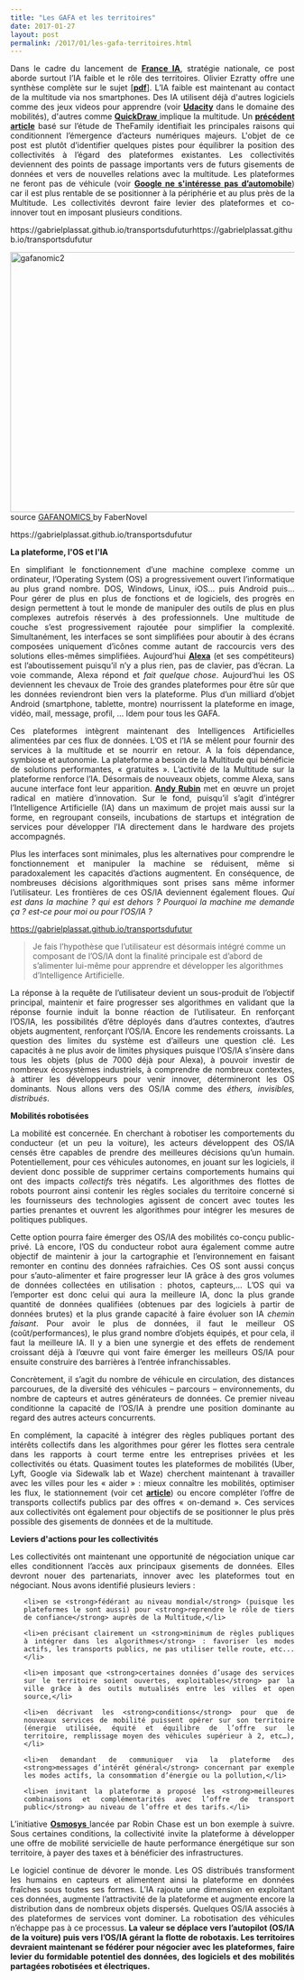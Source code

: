 ```yaml
---
title: "Les GAFA et les territoires"
date: 2017-01-27
layout: post
permalink: /2017/01/les-gafa-territoires.html
---
```


<p style="text-align: justify;">Dans le cadre du lancement de <strong><a href="http://www.economie.gouv.fr/strategie-intelligence-artificielle-France-IA" target="_blank">France IA</a></strong>, stratégie nationale, ce post aborde surtout l’IA faible et le rôle des territoires. Olivier Ezratty offre une synthèse complète sur le sujet [<strong><a href="http://www.oezratty.net/wordpress/wp-content/themes/Ezratty5/forcedownload.php?file=/Files/Publications/Avancees%20intelligence%20artificielle%20Olivier%20Ezratty.pdf" target="_blank">pdf</a></strong>]. L’IA faible est maintenant au contact de la multitude via nos smartphones. Des IA utilisent déjà d'autres logiciels comme des jeux videos pour apprendre (voir <strong><a href="https://www.udacity.com/self-driving-car" target="_blank">Udacity</a></strong> dans le domaine des mobilités), d'autres comme <a href="https://quickdraw.withgoogle.com/#" target="_blank"><strong>QuickDraw</strong> </a>implique la multitude. Un <a href="http://lafabriquedesmobilites.fr/articles/la-fabrique/numerique/" target="_blank"><strong>précédent article</strong></a> basé sur l’étude de TheFamily identifiait les principales raisons qui conditionnent l’émergence d’acteurs numériques majeurs. L'objet de ce post est plutôt d’identifier quelques pistes pour équilibrer la position des collectivités à l’égard des plateformes existantes. Les collectivités deviennent des points de passage importants vers de futurs gisements de données et vers de nouvelles relations avec la multitude. Les plateformes ne feront pas de véhicule (voir <a href="https://gabrielplassat.github.io/transportsdufutur/2016/10/sinteresse-lautomobile-craindre.html" target="_blank"><strong>Google ne s'intéresse pas d’automobile</strong></a>) car il est plus rentable de se positionner à la périphérie et au plus près de la Multitude. Les collectivités devront faire levier des plateformes et co-innover tout en imposant plusieurs conditions.</p>
https://gabrielplassat.github.io/transportsdufuturhttps://gabrielplassat.github.io/transportsdufutur
<p style="text-align: justify;"><a href="http://transportsdufutur.ademe.fr/wp-content/uploads/sites/6/2017/01/gafanomic2.jpg" rel="attachment wp-att-4774"><img class="aligncenter wp-image-4774 size-full" src="http://transportsdufutur.ademe.fr/wp-content/uploads/sites/6/2017/01/gafanomic2.jpg" alt="gafanomic2" width="617" height="461" /></a>source <a href="http://www.slideshare.net/faberNovel/gafanomics-season-2-4-superpowers-to-outperform-in-the-network-economy" target="_blank">GAFANOMICS </a>by FaberNovel</p>

<p style="text-align: justify;"><!--more--></p>
https://gabrielplassat.github.io/transportsdufutur
<p style="text-align: justify;"><strong>La plateforme, l'OS et l'IA</strong></p>

<p style="text-align: justify;">En simplifiant le fonctionnement d’une machine complexe comme un ordinateur, l’Operating System (OS) a progressivement ouvert l’informatique au plus grand nombre. DOS, Windows, Linux, iOS… puis Android puis… Pour gérer de plus en plus de fonctions et de logiciels, des progrès en design permettent à tout le monde de manipuler des outils de plus en plus complexes autrefois réservés à des professionnels. Une multitude de couche s’est progressivement rajoutée pour simplifier la complexité. Simultanément, les interfaces se sont simplifiées pour aboutir à des écrans composées uniquement d’icônes comme autant de raccourcis vers des solutions elles-mêmes simplifiées. Aujourd’hui <a href="http://www.usine-digitale.fr/article/ces-2017-and-the-winner-is-alexa-d-amazon.N484709"><strong>Alexa</strong></a> (et ses compétiteurs) est l’aboutissement puisqu’il n’y a plus rien, pas de clavier, pas d’écran. La voie commande, Alexa répond et <em>fait quelque chose</em>. Aujourd’hui les OS deviennent les chevaux de Troie des grandes plateformes pour être sûr que les données reviendront bien vers la plateforme. Plus d’un milliard d’objet Android (smartphone, tablette, montre) nourrissent la plateforme en image, vidéo, mail, message, profil, … Idem pour tous les GAFA.</p>

<p style="text-align: justify;">Ces plateformes intègrent maintenant des Intelligences Artificielles alimentées par ces flux de données. L’OS et l’IA se mêlent pour fournir des services à la multitude et se nourrir en retour. A la fois dépendance, symbiose et autonomie. La plateforme a besoin de la Multitude qui bénéficie de solutions performantes, « gratuites ». L’activité de la Multitude sur la plateforme renforce l’IA. Désormais de nouveaux objets, comme Alexa, sans aucune interface font leur apparition. <strong><a href="http://transportsdufutur.ademe.fr/2016/02/le-playground-dandy-rubin-est-passionnant.html?hilite=playground" target="_blank">Andy Rubin</a></strong> met en œuvre un projet radical en matière d’innovation. Sur le fond, puisqu’il s’agit d’intégrer l’Intelligence Artificielle (IA) dans un maximum de projet mais aussi sur la forme, en regroupant conseils, incubations de startups et intégration de services pour développer l’IA directement dans le hardware des projets accompagnés.</p>

<p style="text-align: justify;">Plus les interfaces sont minimales, plus les alternatives pour comprendre le fonctionnement et manipuler la machine se réduisent, même si paradoxalement les capacités d’actions augmentent. En conséquence, de nombreuses décisions algorithmiques sont prises sans même informer l’utilisateur. Les frontières de ces OS/IA deviennent également floues. <em>Qui est dans la machine ? qui est dehors ? Pourquoi la machine me demande ça ? est-ce pour moi ou pour l’OS/IA ?</em></p>

https://gabrielplassat.github.io/transportsdufutur

<blockquote>Je fais l’hypothèse que l’utilisateur est désormais intégré comme un composant de l’OS/IA dont la finalité principale est d’abord de s’alimenter lui-même pour apprendre et développer les algorithmes d’Intelligence Artificielle.</blockquote>

<p style="text-align: justify;">La réponse à la requête de l’utilisateur devient un sous-produit de l’objectif principal, maintenir et faire progresser ses algorithmes en validant que la réponse fournie induit la bonne réaction de l’utilisateur. En renforçant l’OS/IA, les possibilités d’être déployés dans d’autres contextes, d’autres objets augmentent, renforçant l’OS/IA. Encore les rendements croissants. La question des limites du système est d’ailleurs une question clé. Les capacités à ne plus avoir de limites physiques puisque l’OS/IA s’insère dans tous les objets (plus de 7000 déjà pour Alexa), à pouvoir investir de nombreux écosystèmes industriels, à comprendre de nombreux contextes, à attirer les développeurs pour venir innover, détermineront les OS dominants. Nous allons vers des OS/IA comme des <em>éthers, invisibles, distribués</em>.</p>

<p style="text-align: justify;"><strong>Mobilités robotisées</strong></p>

<p style="text-align: justify;">La mobilité est concernée. En cherchant à robotiser les comportements du conducteur (et un peu la voiture), les acteurs développent des OS/IA censés être capables de prendre des meilleures décisions qu’un humain. Potentiellement, pour ces véhicules autonomes, en jouant sur les logiciels, il devient donc possible de supprimer certains comportements humains qui ont des impacts <em>collectifs</em> très négatifs. Les algorithmes des flottes de robots pourront ainsi contenir les règles sociales du territoire concerné si les fournisseurs des technologies agissent de concert avec toutes les parties prenantes et ouvrent les algorithmes pour intégrer les mesures de politiques publiques.</p>

<p style="text-align: justify;">Cette option pourra faire émerger des OS/IA des mobilités co-conçu public-privé. Là encore, l’OS du conducteur robot aura également comme autre objectif de maintenir à jour la cartographie et l’environnement en faisant remonter en continu des données rafraichies. Ces OS sont aussi conçus pour s’auto-alimenter et faire progresser leur IA grâce à des gros volumes de données collectées en utilisation : photos, capteurs,... L’OS qui va l’emporter est donc celui qui aura la meilleure IA, donc la plus grande quantité de données qualifiées (obtenues par des logiciels à partir de données brutes) et la plus grande capacité à faire évoluer son IA <em>chemin faisant</em>. Pour avoir le plus de données, il faut le meilleur OS (coût/performances), le plus grand nombre d’objets équipés, et pour cela, il faut la meilleure IA. Il y a bien une synergie et des effets de rendement croissant déjà à l’œuvre qui vont faire émerger les meilleurs OS/IA pour ensuite construire des barrières à l’entrée infranchissables.</p>

<p style="text-align: justify;">Concrètement, il s’agit du nombre de véhicule en circulation, des distances parcourues, de la diversité des véhicules – parcours – environnements, du nombre de capteurs et autres générateurs de données. Ce premier niveau conditionne la capacité de l’OS/IA à prendre une position dominante au regard des autres acteurs concurrents.</p>

<p style="text-align: justify;">En complément, la capacité à intégrer des règles publiques portant des intérêts collectifs dans les algorithmes pour gérer les flottes sera centrale dans les rapports à court terme entre les entreprises privées et les collectivités ou états. Quasiment toutes les plateformes de mobilités (Uber, Lyft, Google via Sidewalk lab et Waze) cherchent maintenant à travailler avec les villes pour les « aider » : mieux connaître les mobilités, optimiser les flux, le stationnement (voir cet <a href="http://transportsdufutur.ademe.fr/2017/01/ceci-place-parking.html" target="_blank"><strong>article</strong></a>) ou encore compléter l’offre de transports collectifs publics par des offres « on-demand ». Ces services aux collectivités ont également pour objectifs de se positionner le plus près possible des gisements de données et de la multitude.</p>

<p style="text-align: justify;"><strong>Leviers d'actions pour les collectivités</strong></p>

<p style="text-align: justify;">Les collectivités ont maintenant une opportunité de négociation unique car elles conditionnent l’accès aux principaux gisements de données. Elles devront nouer des partenariats, innover avec les plateformes tout en négociant. Nous avons identifié plusieurs leviers :</p>



<ul style="text-align: justify;">

	<li>en se <strong>fédérant au niveau mondial</strong> (puisque les plateformes le sont aussi) pour <strong>reprendre le rôle de tiers de confiance</strong> auprès de la Multitude,</li>

	<li>en précisant clairement un <strong>minimum de règles publiques à intégrer dans les algorithmes</strong> : favoriser les modes actifs, les transports publics, ne pas utiliser telle route, etc...</li>

	<li>en imposant que <strong>certaines données d’usage des services sur le territoire soient ouvertes, exploitables</strong> par la ville grâce à des outils mutualisés entre les villes et open source,</li>

	<li>en décrivant les <strong>conditions</strong> pour que de nouveaux services de mobilité puissent opérer sur son territoire (énergie utilisée, équité et équilibre de l’offre sur le territoire, remplissage moyen des véhicules supérieur à 2, etc…),</li>

	<li>en demandant de communiquer via la plateforme des <strong>messages d’intérêt général</strong> concernant par exemple les modes actifs, la consommation d’énergie ou la pollution,</li>

	<li>en invitant la plateforme a proposé les <strong>meilleures combinaisons et complémentarités avec l’offre de transport public</strong> au niveau de l’offre et des tarifs.</li>

</ul>

<p style="text-align: justify;">L’initiative <a href="http://osmosys.org/" target="_blank"><strong>Osmosys</strong> </a>lancée par Robin Chase est un bon exemple à suivre. Sous certaines conditions, la collectivité invite la plateforme à développer une offre de mobilité servicielle de haute performance énergétique sur son territoire, à payer des taxes et à bénéficier des infrastructures.</p>

<p style="text-align: justify;">Le logiciel continue de dévorer le monde. Les OS distribués transforment les humains en capteurs et alimentent ainsi la plateforme en données fraîches sous toutes ses formes. L’IA rajoute une dimension en exploitant ces données, augmente l’attractivité de la plateforme et augmente encore la distribution dans de nombreux objets dispersés. Quelques OS/IA associés à des plateformes de services vont dominer. La robotisation des véhicules n’échappe pas à ce processus.<strong> La valeur se déplace vers l’autopilot (OS/IA de la voiture) puis vers l’OS/IA gérant la flotte de robotaxis. Les territoires devraient maintenant se fédérer pour négocier avec les plateformes, faire levier du formidable potentiel des données, des logiciels et des mobilités partagées robotisées et électriques.</strong></p>